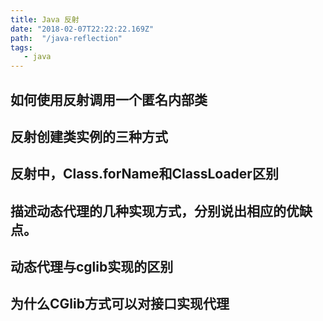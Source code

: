 ```yaml
---
title: Java 反射
date: "2018-02-07T22:22:22.169Z"
path:  "/java-reflection"
tags:
   - java
---
```



## 如何使用反射调用一个匿名内部类

## 反射创建类实例的三种方式

## 反射中，Class.forName和ClassLoader区别

## 描述动态代理的几种实现方式，分别说出相应的优缺点。

## 动态代理与cglib实现的区别

## 为什么CGlib方式可以对接口实现代理